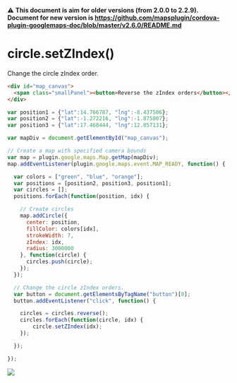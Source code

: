 :warning: **This document is aim for older versions (from 2.0.0 to 2.2.9).
Document for new version is https://github.com/mapsplugin/cordova-plugin-googlemaps-doc/blob/master/v2.6.0/README.md**

# circle.setZIndex()

Change the circle zIndex order.

```html
<div id="map_canvas">
  <span class="smallPanel"><button>Reverse the zIndex orders</button></span>
</div>
```

```js
var position1 = {"lat":14.766787, "lng":-8.437506};
var position2 = {"lat":-1.272216, "lng":-1.875007};
var position3 = {"lat":17.468444, "lng":12.857131};

var mapDiv = document.getElementById("map_canvas");

// Create a map with specified camera bounds
var map = plugin.google.maps.Map.getMap(mapDiv);
map.addEventListener(plugin.google.maps.event.MAP_READY, function() {

  var colors = ["green", "blue", "orange"];
  var positions = [position2, position3, position1];
  var circles = [];
  positions.forEach(function(position, idx) {

    // Create circles
    map.addCircle({
      center: position,
      fillColor: colors[idx],
      strokeWidth: 7,
      zIndex: idx,
      radius: 3000000
    }, function(circle) {
      circles.push(circle);
    });
  });

  // Change the circle zIndex orders.
  var button = document.getElementsByTagName("button")[0];
  button.addEventListener("click", function() {

    circles = circles.reverse();
    circles.forEach(function(circle, idx) {
        circle.setZIndex(idx);
    });

  });

});
```

![](image.gif)
